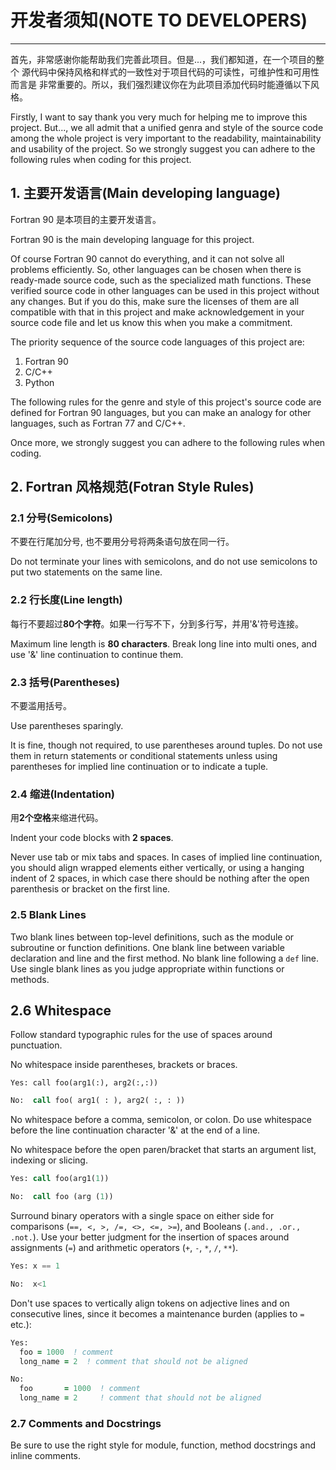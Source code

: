 # 开发者须知(NOTE TO DEVELOPERS)
------

首先，非常感谢你能帮助我们完善此项目。但是...，我们都知道，在一个项目的整个
源代码中保持风格和样式的一致性对于项目代码的可读性，可维护性和可用性而言是
非常重要的。所以，我们强烈建议你在为此项目添加代码时能遵循以下风格。

Firstly, I want to say thank you very much for helping me to improve this
project. But..., we all admit that a unified genra and style of the source code
among the whole project is very important to the readability, maintainability
and usability of the project. So we strongly suggest you can adhere to the 
following rules when coding for this project.

## 1. 主要开发语言(Main developing language)

Fortran 90 是本项目的主要开发语言。

Fortran 90 is the main developing language for this project.

Of course Fortran 90 cannot do everything, and it can not solve all problems 
efficiently. So, other languages can be chosen when there is ready-made source
code, such as the specialized math functions. These verified source code in 
other languages can be used in this project without any changes. But if you do 
this, make sure the licenses of them are all compatible with that in this
project and make acknowledgement in your source code file and let us know this
when you make a commitment.

The priority sequence of the source code languages of this project are:
1. Fortran 90
2. C/C++
3. Python

The following rules for the genre and style of this project's source code are
defined for Fortran 90 languages, but you can make an analogy for other
languages, such as Fortran 77 and C/C++. 

Once more, we strongly suggest you can adhere to the following rules when
coding.

## 2. Fortran 风格规范(Fotran Style Rules)

### 2.1 分号(Semicolons)

不要在行尾加分号, 也不要用分号将两条语句放在同一行。

Do not terminate your lines with semicolons, and do not use semicolons to put
two statements on the same line.

### 2.2 行长度(Line length)

每行不要超过**80个字符**。如果一行写不下，分到多行写，并用'&'符号连接。

Maximum line length is **80 characters**. Break long line into multi ones, and
use '&' line continuation to continue them.

### 2.3 括号(Parentheses)

不要滥用括号。

Use parentheses sparingly.

It is fine, though not required, to use parentheses around tuples. Do not use
them in return statements or conditional statements unless using parentheses for
implied line continuation or to indicate a tuple.

### 2.4 缩进(Indentation)

用**2个空格**来缩进代码。

Indent your code blocks with **2 spaces**. 

Never use tab or mix tabs and spaces. In cases of implied line continuation,
you should align wrapped elements either vertically, or using a hanging indent 
of 2 spaces, in which case there should be nothing after the open parenthesis or
bracket on the first line.

### 2.5 Blank Lines

Two blank lines between top-level definitions, such as the module or subroutine
or function definitions. One blank line between variable declaration and 
line and the first method. No blank line following a `def` line. Use single
blank lines as you judge appropriate within functions or methods.

## 2.6 Whitespace

Follow standard typographic rules for the use of spaces around punctuation.

No whitespace inside parentheses, brackets or braces.

```fotran
Yes: call foo(arg1(:), arg2(:,:))
```

```fortran
No:  call foo( arg1( : ), arg2( :, : ))
```

No whitespace before a comma, semicolon, or colon. Do use whitespace before the
line continuation character '&' at the end of a line.

No whitespace before the open paren/bracket that starts an argument list,
indexing or slicing.

```fortran
Yes: call foo(arg1(1))
```

```fortran
No:  call foo (arg (1))
```

Surround binary operators with a single space on either side for comparisons 
(`==, <, >, /=, <>, <=, >=`), and Booleans (`.and., .or., .not.`). 
Use your better judgment for the insertion of spaces around assignments (`=`)
and arithmetic operators (`+`, `-`, `*`, `/`, `**`).

```fortran
Yes: x == 1
```

```fortran
No:  x<1
```

Don't use spaces to vertically align tokens on adjective lines and on
consecutive lines, since it becomes a maintenance burden (applies to `=` etc.):

```fortran
Yes:
  foo = 1000  ! comment
  long_name = 2  ! comment that should not be aligned
```

```fortran
No:
  foo       = 1000  ! comment
  long_name = 2     ! comment that should not be aligned
```

### 2.7 Comments and Docstrings

Be sure to use the right style for module, function, method docstrings and
inline comments.


